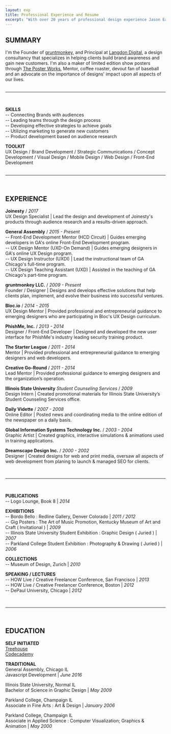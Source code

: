 ```yaml
---
layout: exp
title: Professional Experience and Resume
excerpt: "With over 20 years of professional design experience Jason Early has worked in many industries and with some of the largest tech companies around. "
---
```


## SUMMARY

I'm the Founder of [gruntmonkey](https://gruntmonkey.com/ "gruntmonkey"), and Principal at [Langdon Digital](https://langdondigital.com/ "Langdon Digital"), a design consultancy that specializes in helping clients build brand awareness and gain new customers. I'm also a maker of limited edition show posters through [The Poster Works](https://theposterworks.com/ "The Poster Works"), Mentor, coffee roaster, devout fan of baseball and an advocate on the importance of designs' impact upon all aspects of our lives.  
<br/>

<hr>
<br/>

**SKILLS**  
-- Connecting Brands with audiences  
-- Leading teams through the design process  
-- Developing effective strategies to achieve goals  
-- Utilizing marketing to generate new customers  
-- Product development based on audience research

**TOOLKIT**  
UX Design / Brand Development / Strategic Communications / Concept Development /
Visual Design / Mobile Design / Web Design / Front-End Development  
<br/>

<hr>
<br/>

## EXPERIENCE

**Joinesty** / _2017_  
UX Design Specialist | Lead the design and development of Joinesty's products through audience research and a results-driven approach.

**General Assembly** / _2015 - Present_  
-- Front-End Development Mentor (HCD Circuit) | Guides emerging developers in GA's online Front-End Development program.  
-- UX Design Mentor (UXD-On Demand) | Guides emerging designers in GA's online UX Design program.  
-- UX Design Instructor (UXDI) | Lead the instructional team of GA Chicago's full-time program.  
-- UX Design Teaching Assistant (UXD) | Assisted in the teaching of GA Chicago's part-time program.

**gruntmonkey LLC.** / _2009 - Present_  
Founder / Designer | Designs and develops effective solutions that help clients plan,
implement, and evolve their business into successful ventures.

**Bloc.io** / _2014 - 2015_  
UX Design Mentor | Provided professional and entrepreneurial guidance to emerging designers
who are participating in Bloc's UX Design curriculum.

**PhishMe, Inc.** / _2013 - 2014_  
Designer / Front-End Developer | Designed and developed the new user interface for
PhishMe's industry leading security training product.

**The Starter League** / _2011 - 2014_  
Mentor | Provided professional and entrepreneurial guidance to emerging
designers and web developers.

**Creative Go-Round** / _2011 - 2014_  
Lead Mentor | Provided professional guidance to emerging designers and
the organization’s operation.

**Illinois State University** _Student Counseling Services_ / _2009_  
Design Intern | Created promotional materials for Illinois State University’s Student Counseling Services office.

**Daily Vidette** / _2007 - 2008_  
Online Editor | Posted news and coordinating media to the online edition of the newspaper on a daily basis.

**Global Information Systems Technology Inc.** / _2003 - 2004_  
Graphic Artist | Created graphics, interactive simulations & animations used in training applications.

**Dreamscape Design Inc.** / _2000 - 2002_  
Designer | Created designs for web and print media, oversaw all aspects of web development from planing to launch & managed SEO for clients.

<br/>
<hr>
<br/>

**PUBLICATIONS**  
-- Logo Lounge, Book 8 | _2014_

**EXHIBITIONS**  
-- Bordo Bello : Redline Gallery, Denver Colorado | _2011 / 2012_  
-- Gig Posters : The Art of Music Promotion, Kentucky Museum of Art and Craft ( Invitational ) | _2009_  
-- Illinois State University Student Exhibition : Graphic Design ( Juried ) | _2007_  
-- Parkland College Student Exhibition : Photography & Drawing ( Juried ) | _2006_

**COLLECTIONS**  
-- Museum of Design, Zurich | _2010_

**SPEAKING / LECTURES**  
-- HOW Live / Creative Freelancer Conference, San Francisco | _2013_  
-- HOW Live / Creative Freelancer Conference, Boston | _2012_  
-- DePaul University, Chicago | _2012_

<br/>
<hr>
<br/>

## EDUCATION

**SELF INITIATED**  
[Treehouse](https://teamtreehouse.com/jasonearly "Jason Early on Treehouse")  
[Codecademy](https://www.codecademy.com/jasonearly "Jason Early on Codecademy")

**TRADITIONAL**  
General Assembly, Chicago IL  
Javascript Development | _June 2016_

Illinois State University, Normal IL  
Bachelor of Science in Graphic Design | _May 2009_

Parkland College, Champaign IL  
Associate in Fine Arts : Art & Design | _January 2006_

Parkland College, Champaign IL  
Associate in Applied Science : Computer Visualization; Graphics & Animation | _May 2000_  
<br/>
